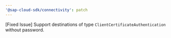 ```yaml
---
'@sap-cloud-sdk/connectivity': patch
---
```


[Fixed Issue] Support destinations of type `ClientCertificateAuthentication` without password.
